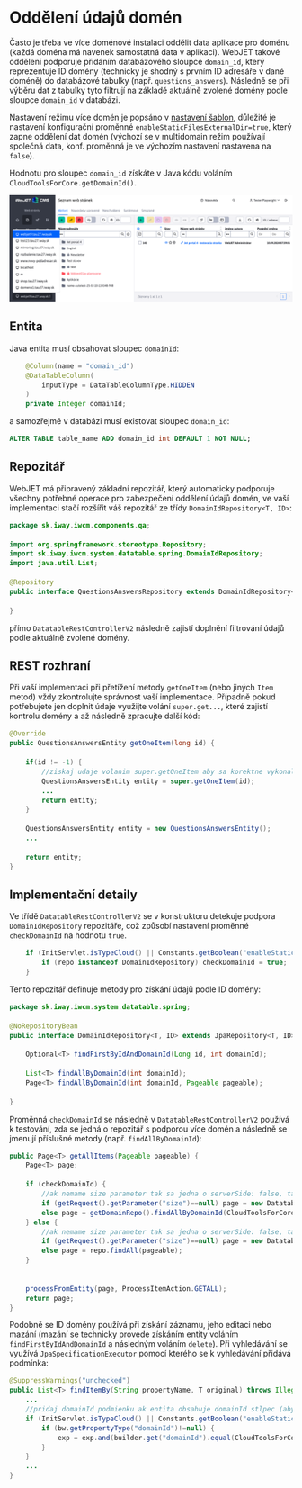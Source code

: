 # Oddělení údajů domén

Často je třeba ve více doménové instalaci oddělit data aplikace pro doménu (každá doména má navenek samostatná data v aplikaci). WebJET takové oddělení podporuje přidáním databázového sloupce `domain_id`, který reprezentuje ID domény (technicky je shodný s prvním ID adresáře v dané doméně) do databázové tabulky (např. `questions_answers`). Následně se při výběru dat z tabulky tyto filtrují na základě aktuálně zvolené domény podle sloupce `domain_id` v databázi.

Nastavení režimu více domén je popsáno v [nastavení šablon](../../frontend/setup/README.md#správa-více-domén), důležité je nastavení konfigurační proměnné `enableStaticFilesExternalDir=true`, který zapne oddělení dat domén (výchozí se v multidomain režim používají společná data, konf. proměnná je ve výchozím nastavení nastavena na `false`).

Hodnotu pro sloupec `domain_id` získáte v Java kódu voláním `CloudToolsForCore.getDomainId()`.

![](../../redactor/webpages/domain-select.png)

## Entita

Java entita musí obsahovat sloupec `domainId`:

```java
    @Column(name = "domain_id")
	@DataTableColumn(
        inputType = DataTableColumnType.HIDDEN
    )
	private Integer domainId;
```

a samozřejmě v databázi musí existovat sloupec `domain_id`:

```sql
ALTER TABLE table_name ADD domain_id int DEFAULT 1 NOT NULL;
```

## Repozitář

WebJET má připravený základní repozitář, který automaticky podporuje všechny potřebné operace pro zabezpečení oddělení údajů domén, ve vaší implementaci stačí rozšířit váš repozitář ze třídy `DomainIdRepository<T, ID>`:

```java
package sk.iway.iwcm.components.qa;

import org.springframework.stereotype.Repository;
import sk.iway.iwcm.system.datatable.spring.DomainIdRepository;
import java.util.List;

@Repository
public interface QuestionsAnswersRepository extends DomainIdRepository<QuestionsAnswersEntity, Long> {

}
```

přímo `DatatableRestControllerV2` následně zajistí doplnění filtrování údajů podle aktuálně zvolené domény.

## REST rozhraní

Při vaší implementaci při přetížení metody `getOneItem` (nebo jiných `Item` metod) vždy zkontrolujte správnost vaší implementace. Případně pokud potřebujete jen doplnit údaje využijte volání `super.get...`, které zajistí kontrolu domény a až následně zpracujte další kód:

```java
@Override
public QuestionsAnswersEntity getOneItem(long id) {

    if(id != -1) {
        //ziskaj udaje volanim super.getOneItem aby sa korektne vykonalo porovnanie domain_id stlpca
        QuestionsAnswersEntity entity = super.getOneItem(id);
        ...
        return entity;
    }

    QuestionsAnswersEntity entity = new QuestionsAnswersEntity();
    ...

    return entity;
}
```

## Implementační detaily

Ve třídě `DatatableRestControllerV2` se v konstruktoru detekuje podpora `DomainIdRepository` repozitáře, což způsobí nastavení proměnné `checkDomainId` na hodnotu `true`.

```java
    if (InitServlet.isTypeCloud() || Constants.getBoolean("enableStaticFilesExternalDir")==true) {
		if (repo instanceof DomainIdRepository) checkDomainId = true;
	}
```

Tento repozitář definuje metody pro získání údajů podle ID domény:

```java
package sk.iway.iwcm.system.datatable.spring;

@NoRepositoryBean
public interface DomainIdRepository<T, ID> extends JpaRepository<T, ID>, JpaSpecificationExecutor<T> {

    Optional<T> findFirstByIdAndDomainId(Long id, int domainId);

    List<T> findAllByDomainId(int domainId);
    Page<T> findAllByDomainId(int domainId, Pageable pageable);

}
```

Proměnná `checkDomainId` se následně v `DatatableRestControllerV2` používá k testování, zda se jedná o repozitář s podporou více domén a následně se jmenují příslušné metody (např. `findAllByDomainId`):

```java
public Page<T> getAllItems(Pageable pageable) {
    Page<T> page;

    if (checkDomainId) {
        //ak nemame size parameter tak sa jedna o serverSide: false, takze pageable nemame pouzit
        if (getRequest().getParameter("size")==null) page = new DatatablePageImpl<>(getDomainRepo().findAllByDomainId(CloudToolsForCore.getDomainId()));
        else page = getDomainRepo().findAllByDomainId(CloudToolsForCore.getDomainId(), pageable);
    } else {
        //ak nemame size parameter tak sa jedna o serverSide: false, takze pageable nemame pouzit
        if (getRequest().getParameter("size")==null) page = new DatatablePageImpl<>(repo.findAll());
        else page = repo.findAll(pageable);
    }


    processFromEntity(page, ProcessItemAction.GETALL);
    return page;
}
```

Podobně se ID domény používá při získání záznamu, jeho editaci nebo mazání (mazání se technicky provede získáním entity voláním `findFirstByIdAndDomainId` a následným voláním `delete`). Při vyhledávání se využívá `JpaSpecificationExecutor` pomocí kterého se k vyhledávání přidává podmínka:

```java
@SuppressWarnings("unchecked")
public List<T> findItemBy(String propertyName, T original) throws IllegalAccessException, NoSuchMethodException, InvocationTargetException, InstantiationException {
    ...
    //pridaj domainId podmienku ak entita obsahuje domainId stlpec (aby sa neaktualizovali entity v inej domene)
    if (InitServlet.isTypeCloud() || Constants.getBoolean("enableStaticFilesExternalDir")==true) {
        if (bw.getPropertyType("domainId")!=null) {
            exp = exp.and(builder.get("domainId").equal(CloudToolsForCore.getDomainId()));
        }
    }
    ...
}
```
